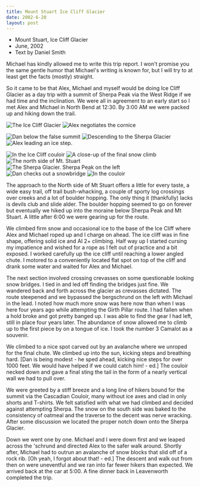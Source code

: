 ```yaml
---
title: Mount Stuart Ice Cliff Glacier
date: 2002-6-20
layout: post
---
```


* Mount Stuart, Ice Cliff Glacier
* June, 2002
* Text by Daniel Smith

Michael has kindly allowed me to write this trip report. I won't
promise you the same gentle humor that Michael's writing is known for,
but I will try to at least get the facts (mostly) straight.


So it came to be that Alex, 
Michael and myself would be doing Ice
Cliff Glacier as a day trip with a summit of Sherpa Peak via the West
Ridge if we had time and the inclination. We were all in agreement to
an early start so I met Alex and Michael in North Bend at 12:30. By
3:00 AM we were packed up and hiking down the trail.

![The Ice Cliff Glacier](images/icecliffho.jpg)
![Alex negotiates the cornice](images/alexescape.jpg)

![Dan below the false summit](images/dansun.jpg)
![Descending to the Sherpa Glacier](images/descentsh.jpg)
![Alex leading an ice step.](images/easyice.jpg)


![In the Ice Cliff couloir](images/gullyexit.jpg)
![A close-up of the final snow climb](images/midglacier.jpg)
![The north side of Mt. Stuart](images/northwalls.jpg)
![The Sherpa Glacier. Sherpa Peak on the left](images/sherpaglacier.jpg)
![Dan checks out a snowbridge](images/snowbridge.jpg)
![In the couloir](images/iceuppercol.jpg)


The approach to the North side of Mt Stuart offers a little for every taste, a 
wide easy trail, off trail bush-whacking, a couple of sporty log crossings over 
creeks and a lot of boulder hopping. The only thing it (thankfully) lacks is 
devils club and slide alder. The boulder hopping seemed to go on forever but 
eventually we hiked up into the moraine below Sherpa Peak and Mt Stuart. A 
little after 6:00 we were gearing up for the route. 


We climbed firm snow and occasional ice to the base of the Ice Cliff where Alex 
and Michael roped up and I charge on ahead. The ice cliff was in fine shape, 
offering solid ice and AI 2+ climbing. Half way up I started cursing my 
impatience and wished for a rope as I felt out of practice and a bit exposed. 
I worked carefully up the ice cliff until reaching a lower angled chute. I 
motored to a conveniently located flat spot on top of the cliff and drank some 
water and waited for Alex and Michael. 


The next section involved crossing crevasses on some questionable
looking snow bridges. I tied in and led off finding the bridges just
fine. We wandered back and forth across the glacier as crevasses
dictated. The route steepened and we bypassed the bergschrund on the
left with Michael in the lead.  I noted how much more snow was here
now than when I was here four years ago while attempting the Girth
Pillar route. I had fallen when a hold broke and got pretty banged
up. I was able to find the gear I had left, still in place four years
later. The abundance of snow allowed me to climb up to the first piece
by on a tongue of ice. I took the number 3 Camalot as a souvenir.

We climbed to a nice spot carved out by an avalanche where we unroped
for the final chute. We climbed up into the sun, kicking steps and
breathing hard.  [Dan is being modest - he sped ahead, kicking
nice steps for over 1000 feet. We would have helped if we could catch
him! - ed.]  The couloir necked down and gave a final sting the tail
in the form of a nearly vertical wall we had to pull over.


We were greeted by a stiff breeze and a long line of hikers bound for
the summit via the Cascadian Couloir, many without ice axes and clad
in only shorts and T-shirts. We felt satisfied with what we had
climbed and decided against attempting Sherpa. The snow on the south
side was baked to the consistency of oatmeal and the traverse to the
decent was nerve wracking.  After some discussion we located the
proper notch down onto the Sherpa Glacier.


Down we went one by one. Michael and I were down first and we leaped
across the 'schrund and directed Alex to the safer walk
around. Shortly after, Michael had to outrun an avalanche of snow
blocks that slid off of a rock rib. [Oh yeah, I forgot about
that!  - ed.] The descent and walk out from then on were uneventful
and we ran into far fewer hikers than expected. We arrived back at the
car at 5:00. A fine dinner back in Leavenworth completed the trip.


